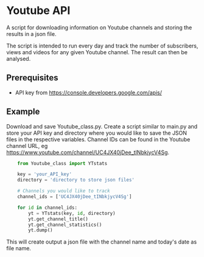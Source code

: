 # Youtube API

A script for downloading information on Youtube channels and storing the results in a json file.

The script is intended to run every day and track the number of subscribers, views and videos for any given Youtube channel. The result can then be analysed.

## Prerequisites

* API key from https://console.developers.google.com/apis/

## Example

Download and save Youtube_class.py. Create a script similar to main.py and store your API key and directory where you would like to save the JSON files in the respective variables.
Channel IDs can be found in the Youtube channel URL, eg https://www.youtube.com/channel/UC4JX40jDee_tINbkjycV4Sg.

```python
    from Youtube_class import YTstats

    key = 'your_API_key'
    directory = 'directory to store json files'

    # Channels you would like to track
    channel_ids = ['UC4JX40jDee_tINbkjycV4Sg']

    for id in channel_ids:
        yt = YTstats(key, id, directory)
        yt.get_channel_title()
        yt.get_channel_statistics()
        yt.dump()    
```
        
This will create output a json file with the channel name and today's date as file name.
